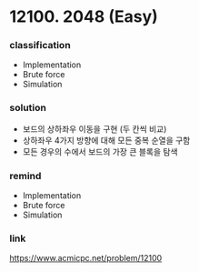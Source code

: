 # 12100. 2048 (Easy)

### classification
* Implementation
* Brute force
* Simulation

### solution
* 보드의 상하좌우 이동을 구현 (두 칸씩 비교)
* 상하좌우 4가지 방향에 대해 모든 중복 순열을 구함
* 모든 경우의 수에서 보드의 가장 큰 블록을 탐색

### remind
* Implementation
* Brute force
* Simulation

### link
https://www.acmicpc.net/problem/12100